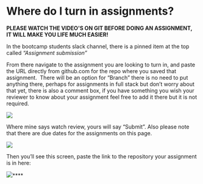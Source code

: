 # Where do I turn in assignments? 

**PLEASE WATCH THE VIDEO'S ON GIT BEFORE DOING AN ASSIGNMENT, IT WILL MAKE YOU LIFE MUCH EASIER!**

In the bootcamp students slack channel, there is a pinned item at the top called _“Assignment submission”_ 

From there navigate to the assignment you are looking to turn in, and paste the URL directly from github.com for the repo where you saved that assignment.  There will be an option for “Branch” there is no need to put anything there, perhaps for assignments in full stack but don’t worry about that yet, there is also a comment box, if you have something you wish your reviewer to know about your assignment feel free to add it there but it is not required.

![](https://lh7-us.googleusercontent.com/EhAVhKH6YJLo5XV06SHuYZ35MsvayqVtjMfwYat9KpCe-y3IePLF4HY8f4QBxQ1_tmwkowcT-GTdZtXKh-Qmrq-UDxYbeo6KYNpL42D-Ibd462BsR0v_s3wUlC92dsbhTTLuLGan-qEnZtaTtXLtkKs)


Where mine says watch review, yours will say “Submit”. Also please note that there are due dates for the assignments on this page.


![](https://lh7-us.googleusercontent.com/Wh0UJ0XIGD-YPnbxnngVGXOyx890J70bxxPmbcqAVOvKdFVeynPoEZnArLjUoEU_VcxA_TyA9HAbOE3Sav5zTLSfpffn0wfIaYa-xFBwGUlYOl2IKM6-HiaLsL8dWarF2Hv7Sgd6VE95oyTZbuPQ0ws)

Then you’ll see this screen, paste the link to the repository your assignment is in here:

![](https://lh7-us.googleusercontent.com/HyAbE7nCm3QDauccZfaQKBjseEBlGiwr7uWdpPFBwweq8Pul-2NyzL4HqnJF2f6Aho3TNJUpAK29YXRlNo-sNb-dYN1TrraBXHe_C7lrZrlFfzlsvVBsPwN0bD69zs68b9FyfrFs2vSkrix30dSSkfg)****
